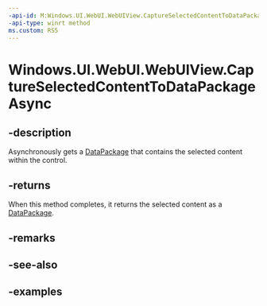 ```yaml
---
-api-id: M:Windows.UI.WebUI.WebUIView.CaptureSelectedContentToDataPackageAsync
-api-type: winrt method
ms.custom: RS5
---
```


<!-- Method syntax.
public IAsyncOperation<DataPackage> WebUIView.CaptureSelectedContentToDataPackageAsync()
-->

# Windows.UI.WebUI.WebUIView.CaptureSelectedContentToDataPackageAsync

## -description
Asynchronously gets a [DataPackage](../windows.applicationmodel.datatransfer/datapackage.md) that contains the selected content within the control.

## -returns
When this method completes, it returns the selected content as a [DataPackage](../windows.applicationmodel.datatransfer/datapackage.md).

## -remarks

## -see-also

## -examples

